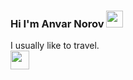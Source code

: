 ### Hi I'm Anvar Norov <img src="[[[https://media0.giphy.com/media/RPukqDohL55Eo6Z38X/200w.webp?cid=ecf05e47rld410pqxuaf7nnwlf2estxp7rm4becogkt2kbg3&rid=200w.webp&ct=s](https://media.giphy.com/media/gM5qFksULw54NMWyry/giphy.gif)](https://media.giphy.com/media/RPukqDohL55Eo6Z38X/giphy.gif)](https://media.giphy.com/media/gM5qFksULw54NMWyry/giphy.gif)" width="27px">
I usually like to travel. <br>
<a href="https://www.youtube.com/channel/UCPQ3FAImgMI2qjL2n_Z233Q"> <img src="https://vectorseek.com/wp-content/uploads/2022/02/Youtube-Icon-Logo-Vector.jpg" width="30px"></a>
